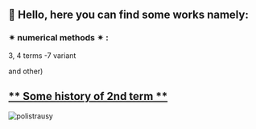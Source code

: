 ## 🌌 Hello, here you can find some works namely:

### ✴ numerical methods ✴ :
   3, 4 terms -7 variant

and other)

## [** Some history of 2nd term **](https://vk.com/polistrausy)

![polistrausy](https://sun9-84.userapi.com/impg/59ViBNsE-vmDrKXTB_ioCgvo6dvkAev3VQkubQ/S1zfOiwuShA.jpg?size=512x512&quality=96&sign=66c89b69fb224a623de75709a3529ed9&type=album)
